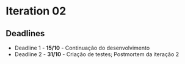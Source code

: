 # Iteration 02

## Deadlines

- Deadline 1 - **15/10** - Continuação do desenvolvimento
- Deadline 2 - **31/10** - Criação de testes; Postmortem da iteração 2
